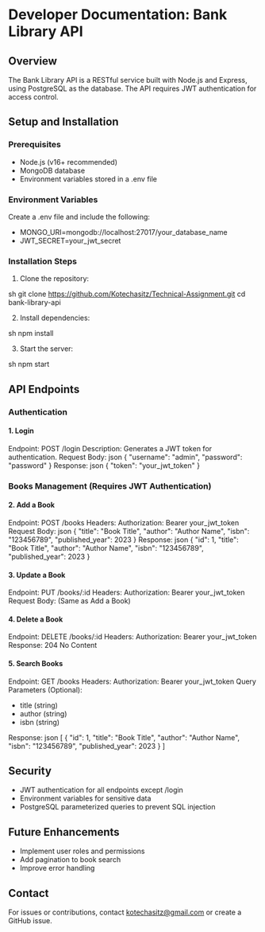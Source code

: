 # Developer Documentation: Bank Library API

## Overview
The Bank Library API is a RESTful service built with Node.js and Express, using PostgreSQL as the database. The API requires JWT authentication for access control.

## Setup and Installation
### Prerequisites
- Node.js (v16+ recommended)
- MongoDB database
- Environment variables stored in a .env file

### Environment Variables
Create a .env file and include the following:
- MONGO_URI=mongodb://localhost:27017/your_database_name
- JWT_SECRET=your_jwt_secret
### Installation Steps
1. Clone the repository:
   
sh
   git clone https://github.com/Kotechasitz/Technical-Assignment.git
   cd bank-library-api
   
2. Install dependencies:
   
sh
   npm install
   
3. Start the server:
   
sh
   npm start
   
## API Endpoints

### Authentication
#### 1. Login
Endpoint: POST /login
Description: Generates a JWT token for authentication.
Request Body:
json
{
  "username": "admin",
  "password": "password"
}
Response:
json
{
  "token": "your_jwt_token"
}
### Books Management (Requires JWT Authentication)
#### 2. Add a Book
Endpoint: POST /books
Headers:
Authorization: Bearer your_jwt_token
Request Body:
json
{
  "title": "Book Title",
  "author": "Author Name",
  "isbn": "123456789",
  "published_year": 2023
}
Response:
json
{
  "id": 1,
  "title": "Book Title",
  "author": "Author Name",
  "isbn": "123456789",
  "published_year": 2023
}
#### 3. Update a Book
Endpoint: PUT /books/:id
Headers:
Authorization: Bearer your_jwt_token
Request Body: (Same as Add a Book)

#### 4. Delete a Book
Endpoint: DELETE /books/:id
Headers:
Authorization: Bearer your_jwt_token
Response: 204 No Content

#### 5. Search Books
Endpoint: GET /books
Headers:
Authorization: Bearer your_jwt_token
Query Parameters (Optional):
- title (string)
- author (string)
- isbn (string)

Response:
json
[
  {
    "id": 1,
    "title": "Book Title",
    "author": "Author Name",
    "isbn": "123456789",
    "published_year": 2023
  }
]
## Security
- JWT authentication for all endpoints except /login
- Environment variables for sensitive data
- PostgreSQL parameterized queries to prevent SQL injection

## Future Enhancements
- Implement user roles and permissions
- Add pagination to book search
- Improve error handling

## Contact
For issues or contributions, contact kotechasitz@gmail.com or create a GitHub issue.
